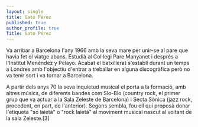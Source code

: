 ```yaml
---
layout: single
title: Gato Pérez
published: true
author_profile: true
Title: Gato Pérez
---
```


Va arribar a Barcelona l'any 1966 amb la seva mare per unir-se al pare que havia fet el viatge abans. Estudià al Col·legi Pare Manyanet i després a l'Institut Menéndez y Pelayo. Acabat el batxillerat s'establí durant un temps a Londres amb l'objectiu d'entrar a treballar en alguna discogràfica però no va tenir sort i va tornar a Barcelona.

A partir dels anys 70 la seva inquietud musical el porta a la formació, amb altres músics, de diferents bandes com Slo-Blo (country rock, el primer grup que va actuar a la Sala Zeleste de Barcelona) i Secta Sònica (jazz rock, procedent, en part, de l'anterior). Segons sembla, fou ell qui proposà donar l'etiqueta "so laietà" o "rock laietà" al moviment musical nascut al voltant de la sala Zeleste.[3] 
